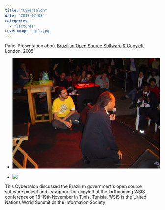 ```yaml
---
title: "Cybersalon"
date: "2019-07-08"
categories: 
  - "lectures"
coverImage: "gil.jpg"
---
```


Panel Presentation about [Brazilian Open Source Software & Copyleft  
](http://lewissykes.info/archives/cybersalon/past.html#gilbertogil)London, 2005

- [![](images/gil.jpg)](https://thisismyart.eratudomato.online/wp-content/uploads/sites/11/2019/07/gil.jpg)
    
- [![](images/gil2-1024x768.jpg)](https://thisismyart.eratudomato.online/wp-content/uploads/sites/11/2019/07/gil2-1024x768.jpg)
    

This Cybersalon discussed the Brazilian government's open source software project and its support for copyleft at the forthcoming WSIS conference on 18-19th November in Tunis, Tunisia. WSIS is the United Nations World Summit on the Information Society
